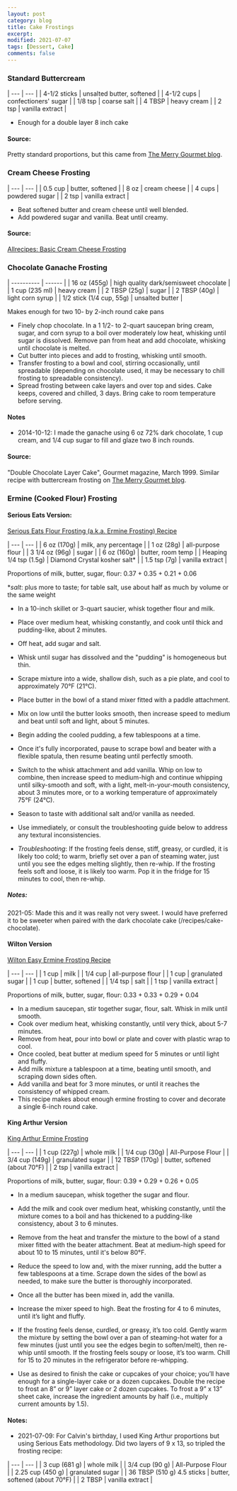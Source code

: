 ```yaml
---
layout: post
category: blog
title: Cake Frostings
excerpt:
modified: 2021-07-07
tags: [Dessert, Cake]
comments: false
---
```


### Standard Buttercream

| --- | --- |
| 4-1/2 sticks | unsalted butter, softened |
| 4-1/2 cups | confectioners' sugar |
| 1/8 tsp | coarse salt |
| 4 TBSP | heavy cream |
| 2 tsp | vanilla extract |

- Enough for a double layer 8 inch cake


#### Source:
Pretty standard proportions, but this came from [The Merry Gourmet blog](https://www.merrygourmet.com/2012/03/making-changes-a-recipe-chocolate-cake-with-vanilla-buttercream-frosting).



### Cream Cheese Frosting

| --- | --- |
| 0.5 cup | butter, softened |
| 8 oz | cream cheese |
| 4 cups | powdered sugar |
| 2 tsp | vanilla extract |

- Beat softened butter and cream cheese until well blended.
- Add powdered sugar and vanilla. Beat until creamy.

#### Source:
[Allrecipes: Basic Cream Cheese Frosting](https://www.allrecipes.com/recipe/8379/basic-cream-cheese-frosting/)


### Chocolate Ganache Frosting

| ---------- | ------ |
| 16 oz (455g) | high quality dark/semisweet chocolate |
| 1 cup (235 ml) | heavy cream |
| 2 TBSP (25g) | sugar |
| 2 TBSP (40g) | light corn syrup |
| 1/2 stick (1/4 cup, 55g) | unsalted butter |

Makes enough for two 10- by 2-inch round cake pans

- Finely chop chocolate. In a 1 1/2- to 2-quart saucepan bring cream, sugar, and corn syrup to a boil over moderately low heat, whisking until sugar is dissolved. Remove pan from heat and add chocolate, whisking until chocolate is melted.
- Cut butter into pieces and add to frosting, whisking until smooth.
- Transfer frosting to a bowl and cool, stirring occasionally, until spreadable (depending on chocolate used, it may be necessary to chill frosting to spreadable consistency).
- Spread frosting between cake layers and over top and sides. Cake keeps, covered and chilled, 3 days. Bring cake to room temperature before serving.

#### Notes
- 2014-10-12: I made the ganache using 6 oz 72% dark chocolate, 1 cup cream, and 1/4 cup sugar to fill and glaze two 8 inch rounds.


#### Source:
"Double Chocolate Layer Cake", Gourmet magazine, March 1999. Similar recipe with buttercream frosting on [The Merry Gourmet blog](https://www.merrygourmet.com/2012/03/making-changes-a-recipe-chocolate-cake-with-vanilla-buttercream-frosting).


### Ermine (Cooked Flour) Frosting

#### Serious Eats Version:
[Serious Eats Flour Frosting (a.k.a. Ermine Frosting) Recipe](https://www.seriouseats.com/flour-frosting-recipe)

| --- | --- |
| 6 oz (170g) | milk, any percentage |
| 1 oz (28g) | all-purpose flour |
| 3 1/4 oz (96g) | sugar |
| 6 oz (160g) | butter, room temp |
| Heaping 1/4 tsp (1.5g) | Diamond Crystal kosher salt* |
| 1.5 tsp (7g) | vanilla extract |

Proportions of milk, butter, sugar, flour: 0.37 + 0.35 + 0.21 + 0.06

*_salt_: plus more to taste; for table salt, use about half as much by volume or the same weight

- In a 10-inch skillet or 3-quart saucier, whisk together flour and milk.
- Place over medium heat, whisking constantly, and cook until thick and pudding-like, about 2 minutes.
- Off heat, add sugar and salt.
- Whisk until sugar has dissolved and the "pudding" is homogeneous but thin.
- Scrape mixture into a wide, shallow dish, such as a pie plate, and cool to approximately 70°F (21°C).
- Place butter in the bowl of a stand mixer fitted with a paddle attachment.
- Mix on low until the butter looks smooth, then increase speed to medium and beat until soft and light, about 5 minutes.
- Begin adding the cooled pudding, a few tablespoons at a time.
- Once it's fully incorporated, pause to scrape bowl and beater with a flexible spatula, then resume beating until perfectly smooth.
- Switch to the whisk attachment and add vanilla. Whip on low to combine, then increase speed to medium-high and continue whipping until silky-smooth and soft, with a light, melt-in-your-mouth consistency, about 3 minutes more, or to a working temperature of approximately 75°F (24°C).
- Season to taste with additional salt and/or vanilla as needed.
- Use immediately, or consult the troubleshooting guide below to address any textural inconsistencies.

- _Troubleshooting_: If the frosting feels dense, stiff, greasy, or curdled, it is likely too cold; to warm, briefly set over a pan of steaming water, just until you see the edges melting slightly, then re-whip. If the frosting feels soft and loose, it is likely too warm. Pop it in the fridge for 15 minutes to cool, then re-whip.

##### Notes:
2021-05: Made this and it was really not very sweet. I would have preferred it to be sweeter when paired with the dark chocolate cake (/recipes/cake-chocolate).

#### Wilton Version
[Wilton Easy Ermine Frosting Recipe](https://www.wilton.com/easy-ermine-frosting-recipe/WLRECIP-8801.html)

| --- | --- |
| 1 cup | milk |
| 1/4 cup | all-purpose flour |
| 1 cup | granulated sugar |
| 1 cup | butter, softened |
| 1/4 tsp | salt |
| 1 tsp | vanilla extract |

Proportions of milk, butter, sugar, flour: 0.33 + 0.33 + 0.29 + 0.04

- In a medium saucepan, stir together sugar, flour, salt. Whisk in milk until smooth.
- Cook over medium heat, whisking constantly, until very thick, about 5-7 minutes.
- Remove from heat, pour into bowl or plate and cover with plastic wrap to cool.
- Once cooled, beat butter at medium speed for 5 minutes or until light and fluffy.
- Add milk mixture a tablespoon at a time, beating until smooth, and scraping down sides often.
- Add vanilla and beat for 3 more minutes, or until it reaches the consistency of whipped cream.
- This recipe makes about enough ermine frosting to cover and decorate a single 6-inch round cake.


#### King Arthur Version
[King Arthur Ermine Frosting](https://www.kingarthurbaking.com/recipes/ermine-icing-cooked-flour-frosting-recipe)

| --- | --- |
| 1 cup (227g) | whole milk |
| 1/4 cup (30g) | All-Purpose Flour |
| 3/4 cup (149g) | granulated sugar |
| 12 TBSP (170g) | butter, softened (about 70°F) |
| 2 tsp | vanilla extract |

Proportions of milk, butter, sugar, flour: 0.39 + 0.29 + 0.26 + 0.05

- In a medium saucepan, whisk together the sugar and flour.

- Add the milk and cook over medium heat, whisking constantly, until the mixture comes to a boil and has thickened to a pudding-like consistency, about 3 to 6 minutes.

- Remove from the heat and transfer the mixture to the bowl of a stand mixer fitted with the beater attachment. Beat at medium-high speed for about 10 to 15 minutes, until it's below 80°F.

- Reduce the speed to low and, with the mixer running, add the butter a few tablespoons at a time. Scrape down the sides of the bowl as needed, to make sure the butter is thoroughly incorporated.

- Once all the butter has been mixed in, add the vanilla.  

- Increase the mixer speed to high. Beat the frosting for 4 to 6 minutes, until it’s light and fluffy.

- If the frosting feels dense, curdled, or greasy, it’s too cold. Gently warm the mixture by setting the bowl over a pan of steaming-hot water for a few minutes (just until you see the edges begin to soften/melt), then re-whip until smooth. If the frosting feels soupy or loose, it’s too warm. Chill for 15 to 20 minutes in the refrigerator before re-whipping.

- Use as desired to finish the cake or cupcakes of your choice; you’ll have enough for a single-layer cake or a dozen cupcakes. Double the recipe to frost an 8” or 9” layer cake or 2 dozen cupcakes. To frost a 9” x 13” sheet cake, increase the ingredient amounts by half (i.e., multiply current amounts by 1.5). 

#### Notes:
- 2021-07-09: For Calvin's birthday, I used King Arthur proportions but using Serious Eats methodology. Did two layers of 9 x 13, so tripled the frosting recipe:

| --- | --- |
| 3 cup (681 g) | whole milk |
| 3/4 cup (90 g) | All-Purpose Flour |
| 2.25 cup (450 g) | granulated sugar |
| 36 TBSP (510 g) 4.5 sticks | butter, softened (about 70°F) |
| 2 TBSP | vanilla extract |


